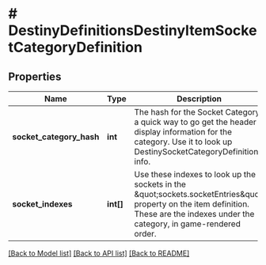 # # DestinyDefinitionsDestinyItemSocketCategoryDefinition

## Properties

Name | Type | Description | Notes
------------ | ------------- | ------------- | -------------
**socket_category_hash** | **int** | The hash for the Socket Category: a quick way to go get the header display information for the category. Use it to look up DestinySocketCategoryDefinition info. | [optional]
**socket_indexes** | **int[]** | Use these indexes to look up the sockets in the \&quot;sockets.socketEntries\&quot; property on the item definition. These are the indexes under the category, in game-rendered order. | [optional]

[[Back to Model list]](../../README.md#models) [[Back to API list]](../../README.md#endpoints) [[Back to README]](../../README.md)
